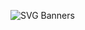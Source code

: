 
![SVG Banners](https://svg-banners.vercel.app/api?type=origin&text1=Uxie09%20&text2=💖%20A%20Passionate%20web%20developer&width=900&height=400)


